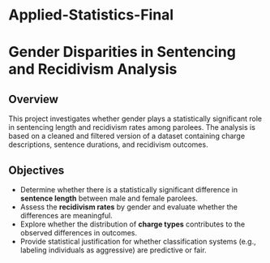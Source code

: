 # Applied-Statistics-Final
# Gender Disparities in Sentencing and Recidivism Analysis

## Overview

This project investigates whether gender plays a statistically significant role in sentencing length and recidivism rates among parolees. The analysis is based on a cleaned and filtered version of a dataset containing charge descriptions, sentence durations, and recidivism outcomes.

## Objectives

- Determine whether there is a statistically significant difference in **sentence length** between male and female parolees.
- Assess the **recidivism rates** by gender and evaluate whether the differences are meaningful.
- Explore whether the distribution of **charge types** contributes to the observed differences in outcomes.
- Provide statistical justification for whether classification systems (e.g., labeling individuals as aggressive) are predictive or fair.
